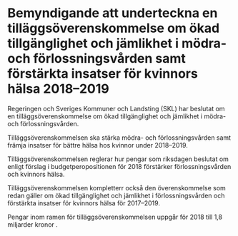 # Bemyndigande att underteckna en tilläggsöverenskommelse om ökad tillgänglighet och jämlikhet i mödra- och förlossningsvården samt förstärkta insatser för kvinnors hälsa 2018–2019

Regeringen och Sveriges Kommuner och Landsting (SKL) har beslutat om en tilläggsöverenskommelse om ökad tillgänglighet och jämlikhet i mödra\- och förlossningsvården.


Tilläggsöverenskommelsen ska stärka mödra\- och förlossningsvården samt främja insatser för bättre hälsa hos kvinnor under 2018–2019\.

Tilläggsöverenskommelsen reglerar hur pengar som riksdagen beslutat om enligt förslag i budgetperopositionen för 2018 förstärker förlossningsvården och kvinnors hälsa.

Tilläggsöverenskommelsen kompletterr också den överenskommelse som redan gäller om ökad tillgänglighet och jämlikhet i förlossningsvården och förstärkta insatser för kvinnors hälsa för 2017–2019\.

Pengar inom ramen för tilläggsöverenskommelsen uppgår för 2018 till 1,8 miljarder kronor .
